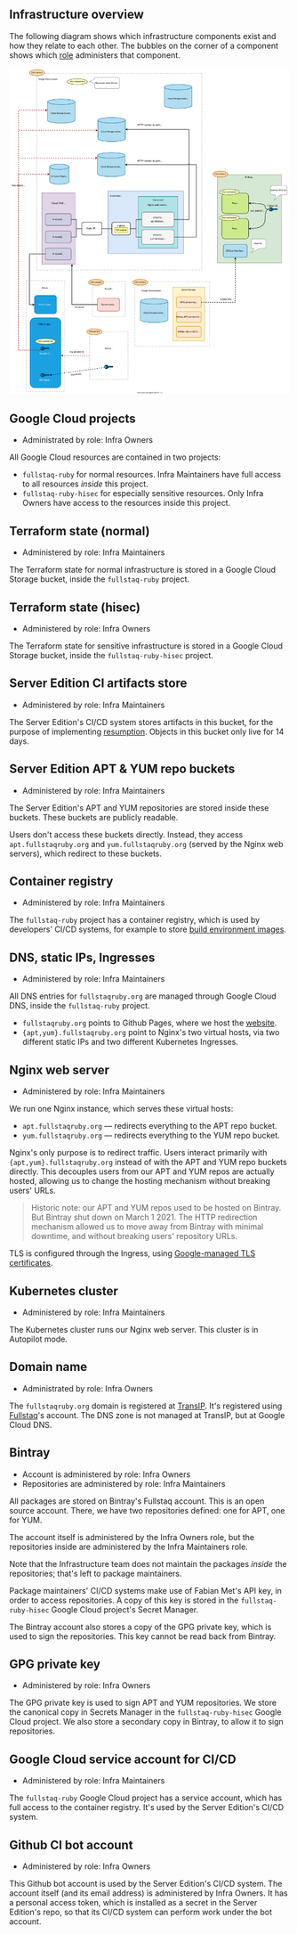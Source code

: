## Infrastructure overview

The following diagram shows which infrastructure components exist and how they relate to each other. The bubbles on the corner of a component shows which [role](roles.md) administers that component.

![Infrastructure overview diagram](infrastructure-overview.svg)

## Google Cloud projects

 * Administrated by role: Infra Owners

All Google Cloud resources are contained in two projects:

 - `fullstaq-ruby` for normal resources. Infra Maintainers have full access to all resources _inside_ this project.
 - `fullstaq-ruby-hisec` for especially sensitive resources. Only Infra Owners have access to the resources inside this project.

## Terraform state (normal)

 * Administered by role: Infra Maintainers

The Terraform state for normal infrastructure is stored in a Google Cloud Storage bucket, inside the `fullstaq-ruby` project.

## Terraform state (hisec)

 * Administered by role: Infra Owners

The Terraform state for sensitive infrastructure is stored in a Google Cloud Storage bucket, inside the `fullstaq-ruby-hisec` project.

## Server Edition CI artifacts store

 * Administered by role: Infra Maintainers

The Server Edition's CI/CD system stores artifacts in this bucket, for the purpose of implementing [resumption](https://github.com/fullstaq-labs/fullstaq-ruby-server-edition/blob/main/dev-handbook/ci-cd-resumption.md). Objects in this bucket only live for 14 days.

## Server Edition APT & YUM repo buckets

 * Administered by role: Infra Maintainers

The Server Edition's APT and YUM repositories are stored inside these buckets. These buckets are publicly readable.

Users don't access these buckets directly. Instead, they access `apt.fullstaqruby.org` and `yum.fullstaqruby.org` (served by the Nginx web servers), which redirect to these buckets.

## Container registry

 * Administered by role: Infra Maintainers

The `fullstaq-ruby` project has a container registry, which is used by developers' CI/CD systems, for example to store [build environment images](https://github.com/fullstaq-labs/fullstaq-ruby-server-edition/blob/main/dev-handbook/build-environments.md).

## DNS, static IPs, Ingresses

 * Administered by role: Infra Maintainers

All DNS entries for `fullstaqruby.org` are managed through Google Cloud DNS, inside the `fullstaq-ruby` project.

 * `fullstaqruby.org` points to Github Pages, where we host the [website](https://github.com/fullstaq-labs/fullstaq-ruby-website).
 * `{apt,yum}.fullstaqruby.org` point to Nginx's two virtual hosts, via two different static IPs and two different Kubernetes Ingresses.

## Nginx web server

 * Administered by role: Infra Maintainers

We run one Nginx instance, which serves these virtual hosts:

 - `apt.fullstaqruby.org` — redirects everything to the APT repo bucket.
 - `yum.fullstaqruby.org` — redirects everything to the YUM repo bucket.

Nginx's only purpose is to redirect traffic. Users interact primarily with `{apt,yum}.fullstaqruby.org` instead of with the APT and YUM repo buckets directly. This decouples users from our APT and YUM repos are actually hosted, allowing us to change the hosting mechanism without breaking users' URLs.

> Historic note: our APT and YUM repos used to be hosted on Bintray. But Bintray shut down on March 1 2021. The HTTP redirection mechanism allowed us to move away from Bintray with minimal downtime, and without breaking users' repository URLs.

TLS is configured through the Ingress, using [Google-managed TLS certificates](https://cloud.google.com/kubernetes-engine/docs/how-to/managed-certs).

## Kubernetes cluster

 * Administered by role: Infra Maintainers

The Kubernetes cluster runs our Nginx web server. This cluster is in Autopilot mode.

## Domain name

 * Administrated by role: Infra Owners

The `fullstaqruby.org` domain is registered at [TransIP](https://www.transip.nl/). It's registered using [Fullstaq](https://www.fullstaq.com)'s account. The DNS zone is not managed at TransIP, but at Google Cloud DNS.

## Bintray

 * Account is administered by role: Infra Owners
 * Repositories are administered by role: Infra Maintainers

All packages are stored on Bintray's Fullstaq account. This is an open source account. There, we have two repositories defined: one for APT, one for YUM.

The account itself is administered by the Infra Owners role, but the repositories inside are administered by the Infra Maintainers role.

Note that the Infrastructure team does not maintain the packages _inside_ the repositories; that's left to package maintainers.

Package maintainers' CI/CD systems make use of Fabian Met's API key, in order to access repositories. A copy of this key is stored in the `fullstaq-ruby-hisec` Google Cloud project's Secret Manager.

The Bintray account also stores a copy of the GPG private key, which is used to sign the repositories. This key cannot be read back from Bintray.

## GPG private key

 * Administered by role: Infra Owners

The GPG private key is used to sign APT and YUM repositories. We store the canonical copy in Secrets Manager in the `fullstaq-ruby-hisec` Google Cloud project. We also store a secondary copy in Bintray, to allow it to sign repositories.

## Google Cloud service account for CI/CD

 * Administered by role: Infra Maintainers

The `fullstaq-ruby` Google Cloud project has a service account, which has full access to the container registry. It's used by the Server Edition's CI/CD system.

## Github CI bot account

 * Administered by role: Infra Owners

This Github bot account is used by the Server Edition's CI/CD system. The account itself (and its email address) is administered by Infra Owners. It has a personal access token, which is installed as a secret in the Server Edition's repo, so that its CI/CD system can perform work under the bot account.
